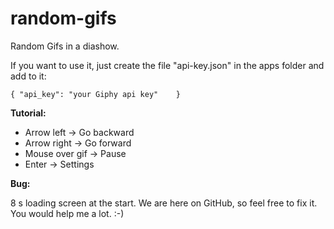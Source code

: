 # random-gifs

Random Gifs in a diashow.

If you want to use it, just create the file "api-key.json" in the apps folder and add to it:

`{
 "api_key": "your Giphy api key"   
}`

**Tutorial:**
* Arrow left -> Go backward
* Arrow right -> Go forward
* Mouse over gif -> Pause
* Enter -> Settings

**Bug:**  

8 s loading screen at the start. We are here on GitHub, so feel free to fix it. You would help me a lot. :-)
